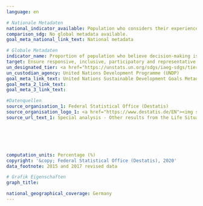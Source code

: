 ```yaml
---
language: en

# Nationale Metadaten
national_indicator_available: Population who considers their experiences with public agencies free of discrimination during the previous two years
comparison_sdg: No global metadata available.
goal_meta_national_link_text: National metadata

# Globale Metadaten
indicator_name: Proportion of population who believe decision-making is inclusive and responsive, by sex, age, disability and population group
target: Ensure responsive, inclusive, participatory and representative decision-making at all levels
un_designated_tier: <a href="https://unstats.un.org/sdgs/iaeg-sdgs/tier-classification/" title="Click here for more information on the UN tier classification.">Tier II</a>
un_custodian_agency: United Nations Development Programme (UNDP)
goal_meta_link_text: United Nations Sustainable Development Goals Metadata
goal_meta_2_link_text: 
goal_meta_3_link_text: 

#Datenquellen
source_organisation_1: Federal Statistical Office (Destatis)
source_organisation_logo_1: <a href="https://www.destatis.de/EN"><img src="https://g205sdgs.github.io/sdg-indicators/public/OrgImgEn/destatis.png" alt="Logo destatis" style="height:60px; width:148px" /></a>
source_url_text_1: Special analysis - Other results from the Life Situation Survey (only available in German)






computation_units: Percentage (%)
copyright: '&copy; Federal Statistical Office (Destatis), 2020'
data_footnote: 2015 and 2017 revised data

# Grafik Eigenschaften
graph_title: 

national_geographical_coverage: Germany
---
```


